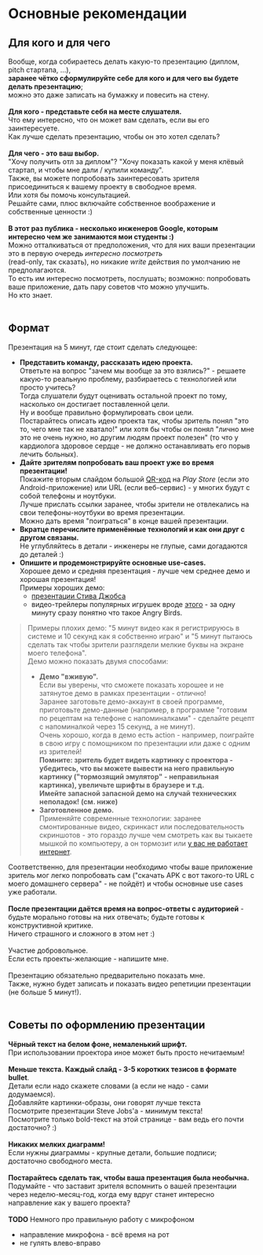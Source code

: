 # Основные рекомендации #
## Для кого и для чего ##
Вообще, когда собираетесь делать какую-то презентацию (диплом, pitch стартапа, ...),<br><b>заранее чётко сформулируйте себе для кого и для чего вы будете делать презентацию</b>;<br>можно это даже записать на бумажку и повесить на стену.<br>
<br>
<b>Для кого - представьте себя на месте слушателя.</b><br>Что ему интересно, что он может вам сделать, если вы его заинтересуете.<br>Как лучше сделать презентацию, чтобы он это хотел сделать?<br>
<br>
<b>Для чего - это ваш выбор.</b><br>"Хочу получить отл за диплом"? "Хочу показать какой у меня клёвый стартап, и чтобы мне дали / купили команду".<br>Также, вы можете попробовать заинтересовать зрителя присоединиться к вашему проекту в свободное время.<br>Или хотя бы помочь консультацией.<br>Решайте сами, плюс включайте собственное воображение и собственные ценности :)<br>
<br>
<b>В этот раз публика - несколько инженеров Google, которым интересно чем же занимаются мои студенты :)</b><br>Можно отталкиваться от предположения, что для них ваши презентации это в первую очередь <i>интересно посмотреть</i><br>(read-only, так сказать), но никакие <i>write</i> действия по умолчанию не предполагаются.<br>
То есть им интересно посмотреть, послушать; возможно: попробовать ваше приложение, дать пару советов что можно улучшить.<br>Но кто знает.<br>
<br>
<h2>Формат</h2>
Презентация на 5 минут, где стоит сделать следующее:<br>
<ul><li><b>Представить команду, рассказать идею проекта.</b><br>Ответьте на вопрос "зачем мы вообще за это взялись?" - решаете какую-то реальную проблему, разбираетесь с технологией или просто учитесь?<br>Тогда слушатели будут оценивать остальной проект по тому, насколько он достигает поставленной цели.<br>Ну и вообще правильно формулировать свои цели.<br>Постарайтесь описать идею проекта так, чтобы зритель понял "это то, чего мне так не хватало!" или хотя бы чтобы он понял "лично мне это не очень нужно, но другим людям проект полезен" (то что у кардиолога здоровое сердце - не должно останавливать его порыв лечить больных).<br />
</li><li><b>Дайте зрителям попробовать ваш проект уже во время презентации!</b><br>Покажите вторым слайдом большой <a href='http://qrcoder.ru/'>QR-код</a> на <i>Play Store</i> (если это Android-приложение) или URL (если веб-сервис) - у многих будут с собой телефоны и ноутбуки.<br>Лучше прислать ссылки заранее, чтобы зрители не отвлекались на свои телефоны-ноутбуки во время презентации.<br>Можно дать время "поиграться" в конце вашей презентации.<br />
</li><li><b>Вкратце перечислите применённые технологий и как они друг с другом связаны.</b><br>Не углубляйтесь в детали - инженеры не глупые, сами догадаются до деталей :)<br />
</li><li><b>Опишите и продемонстрируйте основные use-cases.</b><br>Хорошее демо и средняя презентация - лучше чем среднее демо и хорошая презентация!<br>Примеры хороших демо:<br>
<ul><li><a href='http://www.youtube.com/watch?v=6uW-E496FXg'>презентации Стива Джобса</a>
</li><li>видео-трейлеры популярных игрушек вроде <a href='http://www.youtube.com/watch?v=bNNzRyd1xz0'>этого</a> - за одну минуту сразу понятно что такое Angry Birds.<br>
</li></ul></li></ul><blockquote>Примеры плохих демо: "5 минут видео как я регистрируюсь в системе и 10 секунд как я собственно играю" и "5 минут пытаюсь сделать так чтобы зрители разглядели мелкие буквы на экране моего телефона".<br />Демо можно показать двумя способами:<br>
<ul><li><b>Демо "вживую".</b><br>Если вы уверены, что сможете показать хорошее и не затянутое демо в рамках презентации - отлично!<br>Заранее заготовьте демо-аккаунт в своей программе, приготовьте демо-данные (например, в программе "готовим по рецептам на телефоне с напоминалками" - сделайте рецепт с напоминалкой через 15 секунд, а не минут).<br>Очень хорошо, когда в демо есть action - например, поиграйте в свою игру с помощником по презентации или даже с одним из зрителей!<br /><b>Помните: зритель будет видеть картинку с проектора - убедитесь, что вы можете вывести на него правильную картинку ("тормозящий эмулятор" - неправильная картинка), увеличьте шрифты в браузере и т.д.</b><br><b>Имейте запасной запаcной демо на случай технических неполадок! (см. ниже)</b><br />
</li><li><b>Заготовленное демо.</b><br>Применяйте современные технологии: заранее смонтированные видео, скринкаст или последовательность скриншотов - это гораздо лучше чем смотреть как вы тыкаете мышкой по компьютеру, а он тормозит или <a href='http://www.youtube.com/watch?v=znxQOPFg2mo'>у вас не работает интернет</a>.</li></ul></blockquote>

Соответственно, для презентации необходимо чтобы ваше приложение зритель мог легко попробовать сам ("скачать APK с вот такого-то URL с моего домашнего сервера" - не пойдёт) и чтобы основные use cases уже работали.<br>
<br>
<b>После презентации даётся время на вопрос-ответы с аудиторией</b> - будьте морально готовы на них отвечать; будьте готовы к конструктивной критике.<br>Ничего страшного и сложного в этом нет :)<br>
<br>
Участие добровольное.<br>
Если есть проекты-желающие - напишите мне.<br>
<br>
Презентацию обязательно предварительно показать мне.<br>
Также, нужно будет записать и показать видео репетиции презентации (не больше 5 минут!).<br>
<br>
<h2>Советы по оформлению презентации</h2>
<b>Чёрный текст на белом фоне, немаленький шрифт.</b><br>При использовании проектора иное может быть просто нечитаемым!<br>
<br>
<b>Меньше текста. Каждый слайд - 3-5 коротких тезисов в формате bullet</b>.<br>Детали если надо скажете словами (а если не надо - сами додумаемся).<br>Добавляйте картинки-образы, они говорят лучше текста<br>Посмотрите презентации Steve Jobs'а - минимум текста!<br>Посмотрите только bold-текст на этой странице - вам ведь его почти достаточно? :)<br>
<br>
<b>Никаких мелких диаграмм!</b><br>Если нужны диаграммы - крупные детали, большие подписи; достаточно свободного места.<br>
<br>
<b>Постарайтесь сделать так, чтобы ваша презентация была необычна.</b><br>Подумайте - что заставит зрителя вспомнить о вашей презентации через неделю-месяц-год, когда ему вдруг станет интересно направление как у вашего проекта?<br>
<br>
<b>TODO</b> Немного про правильную работу с микрофоном<br>
<ul><li>направление микрофона - всё время на рот<br>
</li><li>не гулять влево-вправо